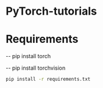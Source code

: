 # PyTorch-tutorials

# Requirements

  -- pip install torch

  -- pip install torchvision
```bash
pip install -r requirements.txt
```

